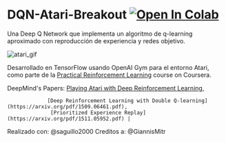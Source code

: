 # DQN-Atari-Breakout  [![Open In Colab](https://colab.research.google.com/assets/colab-badge.svg)](https://colab.research.google.com/github.com/JordiRomeroUB/DQN-Atari-BreakOut/blob/main/dqn_atari_breakout.ipynb)
Una Deep Q Network que implementa un algoritmo de q-learning aproximado con reproducción de experiencia y
                     redes objetivo.
                    
   ![atari_gif](https://github.com/JordiRomeroUB/DQN-Atari-BreakOut/blob/main/trained-agent-game.gif)
                    
                    
                    
Desarrollado en TensorFlow usando OpenAI Gym para el entorno Atari,
                     como parte de la [Practical
                        Reinforcement Learning](https://www.coursera.org/learn/practical-rl) course on Coursera.
                        
                        
               
               
  DeepMind's Papers:
                [Playing Atari with Deep Reinforcement Learning](https://arxiv.org/pdf/1312.5602.pdf),
				
                 [Deep Reinforcement Learning with Double Q-learning](https://arxiv.org/pdf/1509.06461.pdf),
                  [Prioritized Experience Replay](https://arxiv.org/pdf/1511.05952.pdf) | 


Realizado con: @saguillo2000
Creditos a: @GiannisMitr 
